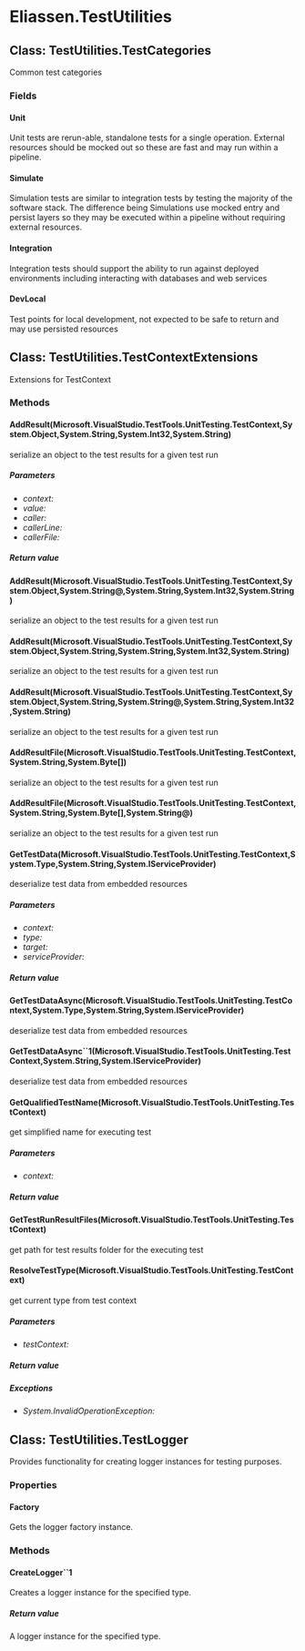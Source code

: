 ﻿# Eliassen.TestUtilities


## Class: TestUtilities.TestCategories
Common test categories 

### Fields

#### Unit
Unit tests are rerun-able, standalone tests for a single operation. External resources should be mocked out so these are fast and may run within a pipeline.
#### Simulate
Simulation tests are similar to integration tests by testing the majority of the software stack. The difference being Simulations use mocked entry and persist layers so they may be executed within a pipeline without requiring external resources.
#### Integration
Integration tests should support the ability to run against deployed environments including interacting with databases and web services
#### DevLocal
Test points for local development, not expected to be safe to return and may use persisted resources

## Class: TestUtilities.TestContextExtensions
Extensions for TestContext 

### Methods


#### AddResult(Microsoft.VisualStudio.TestTools.UnitTesting.TestContext,System.Object,System.String,System.Int32,System.String)
serialize an object to the test results for a given test run 


##### Parameters
* *context:* 
* *value:* 
* *caller:* 
* *callerLine:* 
* *callerFile:* 




##### Return value




#### AddResult(Microsoft.VisualStudio.TestTools.UnitTesting.TestContext,System.Object,System.String@,System.String,System.Int32,System.String)
serialize an object to the test results for a given test run 


#### AddResult(Microsoft.VisualStudio.TestTools.UnitTesting.TestContext,System.Object,System.String,System.String,System.Int32,System.String)
serialize an object to the test results for a given test run 


#### AddResult(Microsoft.VisualStudio.TestTools.UnitTesting.TestContext,System.Object,System.String,System.String@,System.String,System.Int32,System.String)
serialize an object to the test results for a given test run 


#### AddResultFile(Microsoft.VisualStudio.TestTools.UnitTesting.TestContext,System.String,System.Byte[])
serialize an object to the test results for a given test run 


#### AddResultFile(Microsoft.VisualStudio.TestTools.UnitTesting.TestContext,System.String,System.Byte[],System.String@)
serialize an object to the test results for a given test run 


#### GetTestData(Microsoft.VisualStudio.TestTools.UnitTesting.TestContext,System.Type,System.String,System.IServiceProvider)
deserialize test data from embedded resources 


##### Parameters
* *context:* 
* *type:* 
* *target:* 
* *serviceProvider:* 




##### Return value




#### GetTestDataAsync(Microsoft.VisualStudio.TestTools.UnitTesting.TestContext,System.Type,System.String,System.IServiceProvider)
deserialize test data from embedded resources 


#### GetTestDataAsync``1(Microsoft.VisualStudio.TestTools.UnitTesting.TestContext,System.String,System.IServiceProvider)
deserialize test data from embedded resources 


#### GetQualifiedTestName(Microsoft.VisualStudio.TestTools.UnitTesting.TestContext)
get simplified name for executing test 


##### Parameters
* *context:* 




##### Return value




#### GetTestRunResultFiles(Microsoft.VisualStudio.TestTools.UnitTesting.TestContext)
get path for test results folder for the executing test 


#### ResolveTestType(Microsoft.VisualStudio.TestTools.UnitTesting.TestContext)
get current type from test context 


##### Parameters
* *testContext:* 




##### Return value




##### Exceptions

* *System.InvalidOperationException:* 




## Class: TestUtilities.TestLogger
Provides functionality for creating logger instances for testing purposes. 

### Properties

#### Factory
Gets the logger factory instance.
### Methods


#### CreateLogger``1
Creates a logger instance for the specified type. 


##### Return value
A logger instance for the specified type.

